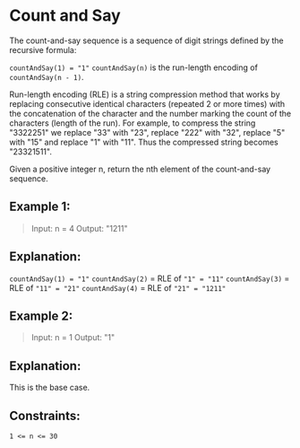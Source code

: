 # Count and Say

The count-and-say sequence is a sequence of digit strings defined by the recursive formula:

`countAndSay(1) = "1"`
`countAndSay(n)` is the run-length encoding of `countAndSay(n - 1)`.

Run-length encoding (RLE) is a string compression method that works by replacing consecutive identical characters (repeated 2 or more times) with the concatenation of the character and the number marking the count of the characters (length of the run). For example, to compress the string "3322251" we replace "33" with "23", replace "222" with "32", replace "5" with "15" and replace "1" with "11". Thus the compressed string becomes "23321511".

Given a positive integer n, return the nth element of the count-and-say sequence.

## Example 1:

> Input: n = 4
> Output: "1211"

## Explanation:

`countAndSay(1) = "1"`
`countAndSay(2)` = RLE of `"1" = "11"`
`countAndSay(3)` = RLE of `"11" = "21"`
`countAndSay(4)` = RLE of `"21" = "1211"`

## Example 2:

> Input: n = 1
> Output: "1"

## Explanation:

This is the base case.

## Constraints:

`1 <= n <= 30`
